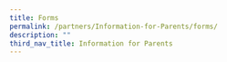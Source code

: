 ```yaml
---
title: Forms
permalink: /partners/Information-for-Parents/forms/
description: ""
third_nav_title: Information for Parents
---
```

